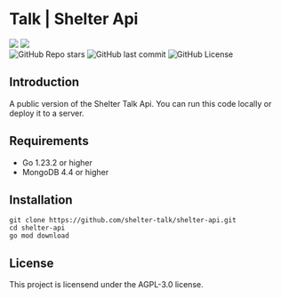 # **Talk | Shelter Api**

<a href="https://shelter.nemophilists.com/"><img src="https://img.shields.io/badge/-Shelter|Nemophilists-445d28?style=flat-square&logo=Google-Chrome&logoColor=white"/></a>
<a href="mailto:studio@nemophilists.com"><img src="https://img.shields.io/badge/-Studio@nemophilists.com-445d28?style=flat-square&logo=Gmail&logoColor=white"/></a>\
![GitHub Repo stars](https://img.shields.io/github/stars/Thenemophilists/shelter-talk?style=flat-square)
![GitHub last commit](https://img.shields.io/github/last-commit/Thenemophilists/shelter-talk?style=flat-square)
![GitHub License](https://img.shields.io/github/license/Thenemophilists/shelter-talk?style=flat-square)

## **Introduction**

A public version of the Shelter Talk Api.
You can run this code locally or deploy it to a server.

## **Requirements**

- Go 1.23.2 or higher
- MongoDB 4.4 or higher

## **Installation**

```
git clone https://github.com/shelter-talk/shelter-api.git
cd shelter-api
go mod download
```

## **License**

This project is licensend under the AGPL-3.0 license.
